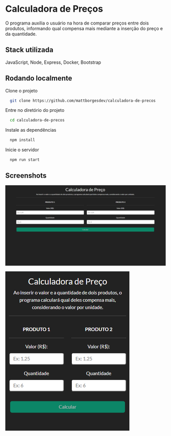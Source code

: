 
# Calculadora de Preços

O programa auxilia o usuário na hora de comparar preços entre dois produtos, informando qual compensa mais mediante a inserção do preço e da quantidade.




## Stack utilizada

JavaScript, Node, Express, Docker, Bootstrap


## Rodando localmente

Clone o projeto

```bash
  git clone https://github.com/mattborgesdev/calculadora-de-precos
```

Entre no diretório do projeto

```bash
  cd calculadora-de-precos
```

Instale as dependências

```bash
  npm install
```

Inicie o servidor

```bash
  npm run start
```


## Screenshots

![Desktop App Screenshot](public/img/desktop-view.png)

![Mobile App Screenshot](public/img/mobile-view.png)
